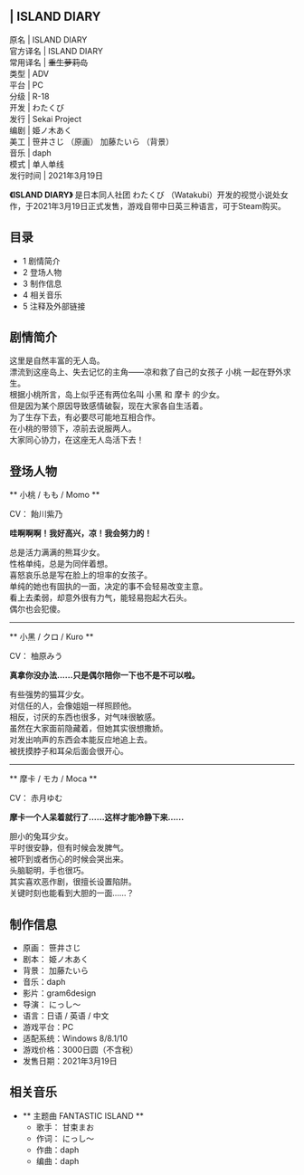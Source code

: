 |  ISLAND DIARY  
---  
原名  |  ISLAND DIARY   
官方译名  |  ISLAND DIARY   
常用译名  |  ~~重生萝莉岛~~  
类型  |  ADV   
平台  |  PC   
分级  |  R-18   
开发  |  わたくび   
发行  |  Sekai Project   
编剧  |  姫ノ木あく   
美工  |  笹井さじ  （原画）  加藤たいら  （背景）   
音乐  |  daph   
模式  |  单人单线   
发行时间  |  2021年3月19日   
  
**《ISLAND DIARY》** 是日本同人社团  わたくび
（Watakubi）开发的视觉小说处女作，于2021年3月19日正式发售，游戏自带中日英三种语言，可于Steam购买。

##  目录

  * 1  剧情简介 
  * 2  登场人物 
  * 3  制作信息 
  * 4  相关音乐 
  * 5  注释及外部链接 

##  剧情简介

这里是自然丰富的无人岛。  
漂流到这座岛上、失去记忆的主角——凉和救了自己的女孩子  小桃  一起在野外求生。  
根据小桃所言，岛上似乎还有两位名叫  小黑  和  摩卡  的少女。  
但是因为某个原因导致感情破裂，现在大家各自生活着。  
为了生存下去，有必要尽可能地互相合作。  
在小桃的带领下，凉前去说服两人。  
大家同心协力，在这座无人岛活下去！

##  登场人物

** 小桃 /  もも  / Momo  **  
  
CV：  飴川紫乃  
  
**哇啊啊啊！我好高兴，凉！我会努力的！**  
  
总是活力满满的熊耳少女。  
性格单纯，总是为同伴着想。  
喜怒哀乐总是写在脸上的坦率的女孩子。  
单纯的她也有固执的一面，决定的事不会轻易改变主意。  
看上去柔弱，却意外很有力气，能轻易抱起大石头。  
偶尔也会犯傻。

* * *

** 小黑 /  クロ  / Kuro  **  
  
CV：  柚原みう  
  
**真拿你没办法......只是偶尔陪你一下也不是不可以啦。**  
  
有些强势的猫耳少女。  
对信任的人，会像姐姐一样照顾他。  
相反，讨厌的东西也很多，对气味很敏感。  
虽然在大家面前隐藏着，但她其实很想撒娇。  
对发出响声的东西会本能反应地追上去。  
被抚摸脖子和耳朵后面会很开心。

* * *

** 摩卡 /  モカ  / Moca  **  
  
CV：  赤月ゆむ  
  
**摩卡一个人呆着就行了......这样才能冷静下来......**  
  
胆小的兔耳少女。  
平时很安静，但有时候会发脾气。  
被吓到或者伤心的时候会哭出来。  
头脑聪明，手也很巧。  
其实喜欢恶作剧，很擅长设置陷阱。  
关键时刻也能看到大胆的一面......？

##  制作信息

  * 原画：  笹井さじ 
  * 剧本：  姫ノ木あく 
  * 背景：  加藤たいら 
  * 音乐：daph 
  * 影片：gram6design 
  * 导演：  にっし～ 
  * 语言：日语 / 英语 / 中文 
  * 游戏平台：PC 
  * 适配系统：Windows 8/8.1/10 
  * 游戏价格：3000日圆（不含税） 
  * 发售日期：2021年3月19日 

##  相关音乐

  * ** 主题曲  FANTASTIC ISLAND  **
    * 歌手：  甘束まお 
    * 作词：  にっし～ 
    * 作曲：daph 
    * 编曲：daph 